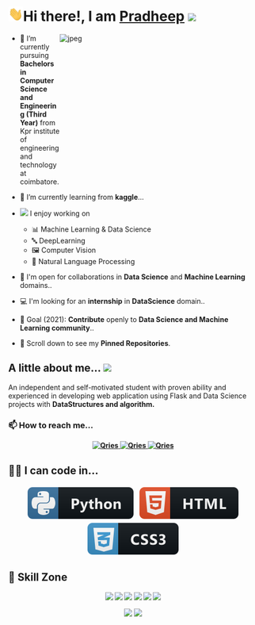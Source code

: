 <h1> <img src="https://raw.githubusercontent.com/ABSphreak/ABSphreak/master/gifs/Hi.gif" width="30px">Hi there!, I am <a href="https://github.com/Riopradheep007">Pradheep</a> <img src="https://emojis.slackmojis.com/emojis/images/1531849430/4246/blob-sunglasses.gif?1531849430" width="30px"></h1>
</h1>

 <img align="right" alt="jpeg" src="https://user-images.githubusercontent.com/46066018/108600765-0123c000-73bf-11eb-8432-8d709cec4246.jpeg" width="400" height="320" />







- 🔭 I’m currently pursuing **Bachelors in Computer Science and Engineering (Third Year)** from Kpr institute of engineering and technology at coimbatore.

- 🌱 I’m currently learning from **kaggle**...

- <img src="https://media.giphy.com/media/WUlplcMpOCEmTGBtBW/giphy.gif" width="30">  I enjoy working on
  - 📊 Machine Learning & Data Science
  - 🔤 DeepLearning
  - 🖼 Computer Vision
  - 🤖 Natural Language Processing

- 👯 I'm open for collaborations in **Data Science** and **Machine Learning** domains..

- 💻 I'm looking for an **internship** in **DataScience** domain..

- 🎯 Goal (2021): **Contribute** openly to **Data Science and Machine Learning community**..

- 📌 Scroll down to see my **Pinned Repositories**.



## A little about me...  <img src="https://media.giphy.com/media/VgCDAzcKvsR6OM0uWg/giphy.gif" width="50">
   An independent and self-motivated student with proven ability and experienced in developing web application using Flask and Data Science projects with <b>DataStructures and algorithm<b>.
<br/>



### 📫 How to reach me...
<p align="center">
<a href="mailto:pradheep1341@gmail.com">
         <img alt="Qries" src="https://www.freeiconspng.com/uploads/gmail-icon-23.png"
         width="50" height="50">
      </a>   
 
 
<a href="https://www.linkedin.com/in/pradheep-m-24510a173/">
         <img alt="Qries" src="https://cdn.iconscout.com/icon/free/png-256/linkedin-2662666-2213265.png"
         width="50" height="50">
      </a>




<a href="https://www.kaggle.com/pradheeprio">
         <img alt="Qries" src="https://cdn4.iconfinder.com/data/icons/logos-and-brands-1/512/189_Kaggle_logo_logos-512.png"
         width="50" height="45">
      </a>  
</p>



## 👨‍💻 I can code in...
<p align="center">
 
  <img src="https://raw.githubusercontent.com/8bithemant/8bithemant/master/svg/dev/languages/python.svg" alt="python" style="vertical-align:top; margin:4px">  
  
  <img src="https://raw.githubusercontent.com/MikeCodesDotNET/ColoredBadges/master/svg/dev/languages/html.svg" alt="HTML" style="vertical-align:top; margin:4px">    
    <img src="https://raw.githubusercontent.com/MikeCodesDotNET/ColoredBadges/master/svg/dev/languages/css3.svg" alt="CSS3" style="vertical-align:top; margin:4px">
</p>



##  🤹 Skill Zone
<p align="center">
<img src="https://img.shields.io/badge/TensorFlow%20-%23FF6F00.svg?&style=for-the-badge&logo=TensorFlow&logoColor=white" /> 
 <img src="https://img.shields.io/badge/Keras%20-%23D00000.svg?&style=for-the-badge&logo=Keras&logoColor=white"/> <img src="https://img.shields.io/badge/Numpy-013220?&style=for-the-badge&logo=numpy"/> <img src="https://img.shields.io/badge/Pandas-130654?&style=for-the-badge&logo=pandas"/> <img src="https://img.shields.io/badge/Scikit--Learn-grey?&style=for-the-badge&logo=scikit-learn"/> <img src="https://img.shields.io/badge/Flask-grey?&style=for-the-badge&logo=flask"/>  
</p>
<p align="center">
<img src="https://img.shields.io/badge/github%20-%23121011.svg?&style=for-the-badge&logo=github&logoColor=white"/> 
 <img src="https://img.shields.io/badge/Linux-black?&style=for-the-badge&logo=linux&logoColor=white"/>
</p>

